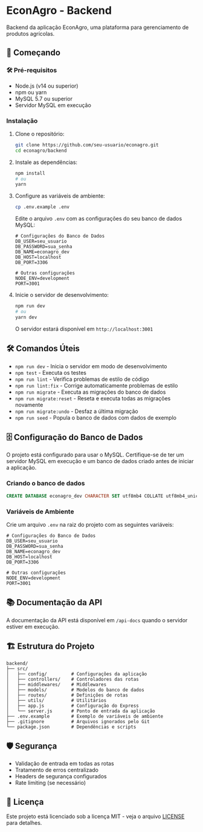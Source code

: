 # EconAgro - Backend

Backend da aplicação EconAgro, uma plataforma para gerenciamento de produtos agrícolas.

## 🚀 Começando

### 🛠️ Pré-requisitos

- Node.js (v14 ou superior)
- npm ou yarn
- MySQL 5.7 ou superior
- Servidor MySQL em execução

### Instalação

1. Clone o repositório:
   ```bash
   git clone https://github.com/seu-usuario/econagro.git
   cd econagro/backend
   ```

2. Instale as dependências:
   ```bash
   npm install
   # ou
   yarn
   ```

3. Configure as variáveis de ambiente:
   ```bash
   cp .env.example .env
   ```
   
   Edite o arquivo `.env` com as configurações do seu banco de dados MySQL:
   ```
   # Configurações do Banco de Dados
   DB_USER=seu_usuario
   DB_PASSWORD=sua_senha
   DB_NAME=econagro_dev
   DB_HOST=localhost
   DB_PORT=3306
   
   # Outras configurações
   NODE_ENV=development
   PORT=3001
   ```

4. Inicie o servidor de desenvolvimento:
   ```bash
   npm run dev
   # ou
   yarn dev
   ```

   O servidor estará disponível em `http://localhost:3001`

## 🛠️ Comandos Úteis

- `npm run dev` - Inicia o servidor em modo de desenvolvimento
- `npm test` - Executa os testes
- `npm run lint` - Verifica problemas de estilo de código
- `npm run lint:fix` - Corrige automaticamente problemas de estilo
- `npm run migrate` - Executa as migrações do banco de dados
- `npm run migrate:reset` - Reseta e executa todas as migrações novamente
- `npm run migrate:undo` - Desfaz a última migração
- `npm run seed` - Popula o banco de dados com dados de exemplo

## 🗄️ Configuração do Banco de Dados

O projeto está configurado para usar o MySQL. Certifique-se de ter um servidor MySQL em execução e um banco de dados criado antes de iniciar a aplicação.

### Criando o banco de dados

```sql
CREATE DATABASE econagro_dev CHARACTER SET utf8mb4 COLLATE utf8mb4_unicode_ci;
```

### Variáveis de Ambiente

Crie um arquivo `.env` na raiz do projeto com as seguintes variáveis:

```
# Configurações do Banco de Dados
DB_USER=seu_usuario
DB_PASSWORD=sua_senha
DB_NAME=econagro_dev
DB_HOST=localhost
DB_PORT=3306

# Outras configurações
NODE_ENV=development
PORT=3001
```

## 📚 Documentação da API

A documentação da API está disponível em `/api-docs` quando o servidor estiver em execução.

## 🏗️ Estrutura do Projeto

```
backend/
├── src/
│   ├── config/         # Configurações da aplicação
│   ├── controllers/    # Controladores das rotas
│   ├── middlewares/    # Middlewares
│   ├── models/         # Modelos do banco de dados
│   ├── routes/         # Definições de rotas
│   ├── utils/          # Utilitários
│   ├── app.js          # Configuração do Express
│   └── server.js       # Ponto de entrada da aplicação
├── .env.example        # Exemplo de variáveis de ambiente
├── .gitignore          # Arquivos ignorados pelo Git
└── package.json        # Dependências e scripts
```

## 🛡️ Segurança

- Validação de entrada em todas as rotas
- Tratamento de erros centralizado
- Headers de segurança configurados
- Rate limiting (se necessário)

## 📄 Licença

Este projeto está licenciado sob a licença MIT - veja o arquivo [LICENSE](LICENSE) para detalhes.
